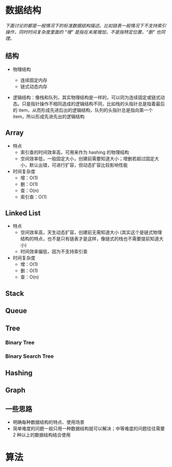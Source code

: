 # 数据结构

*下面讨论的都是一般情况下的标准数据结构描述。比如链表一般情况下不支持索引操作，同时时间复杂度里面的 “增” 是指在末尾增加，不是指特定位置，“删” 也同理。*

## 结构

- 物理结构
  - 连续固定内存
  - 链式动态内存

- 逻辑结构：像栈和队列，其实物理结构是一样的，可以同为连续固定或链式动态。只是指针操作不相同造成的逻辑结构不同，比如栈的头指针总是指着最后的 item，从而形成先进后出的逻辑结构，队列的头指针总是指向第一个 item，所以形成先进先出的逻辑结构

##  Array

- 特点
  - 索引查的时间效率高，可用来作为 hashing 的物理结构
  - 空间效率低，一般固定大小，创建前需要知道大小；增删若超过固定大小，默认出错，可进行扩容，但动态扩容比较影响性能
- 时间复杂度
  - 增：O(1)
  - 删：O(1)
  - 查：O(n)
  - 索引查：O(1)

## Linked List

- 特点
  - 空间效率高，天生动态扩容，创建前无需知道大小 (其实这个是链式物理结构的特点，也不是只有链表才是这样，像链式的栈也不需要提前知道大小)
  - 时间效率偏低，因为不支持索引查
- 时间复杂度
  - 增：O(1)
  - 删：O(1)
  - 查：O(n)

## Stack

## Queue

## Tree

### Binary Tree

### Binary Search Tree

## Hashing

## Graph

## 一些思路

- 明确每种数据结构的特点、使用场景
- 简单难度的问题一般只用一种数据结构就可以解决；中等难度的问题往往需要 2 种以上的数据结构结合使用

# 算法
